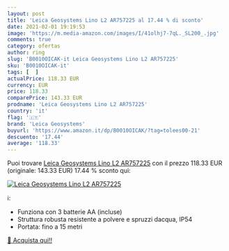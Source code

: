 ```yaml
---
layout: post
title: 'Leica Geosystems Lino L2 AR757225 al 17.44 % di sconto'
date: 2021-02-01 19:19:53
image: 'https://m.media-amazon.com/images/I/41olhj7-7qL._SL200_.jpg'
comments: true
category: ofertas
author: ring
slug: 'B0010OICAK-it Leica Geosystems Lino L2 AR757225'
sku: 'B0010OICAK-it'
tags: [  ]
actualPrice: 118.33 EUR
currency: EUR
price: 118.33
comparePrice: 143.33 EUR
prodname: 'Leica Geosystems Lino L2 AR757225'
country: 'it'
flag: '🇮🇹'
brand: 'Leica Geosystems'
buyurl: 'https://www.amazon.it/dp/B0010OICAK/?tag=tolees00-21'
descuento: '17.44'
average: '118.33'
---
```


Puoi trovare [Leica Geosystems Lino L2 AR757225](https://www.amazon.it/dp/B0010OICAK/?tag=tolees00-21) con il prezzo 118.33 EUR (originale: 143.33 EUR) 17.44 % sconto qui:

[![Leica Geosystems Lino L2 AR757225](https://m.media-amazon.com/images/I/41olhj7-7qL._SL200_.jpg)](https://www.amazon.it/dp/B0010OICAK/?tag=tolees00-21)

ℹ️:

- Funziona con 3 batterie AA (incluse)
- Struttura robusta resistente a polvere e spruzzi dacqua, IP54
- Portata: fino a 15 metri

[🛒 Acquista qui!!](https://www.amazon.it/dp/B0010OICAK/?tag=tolees00-21)
